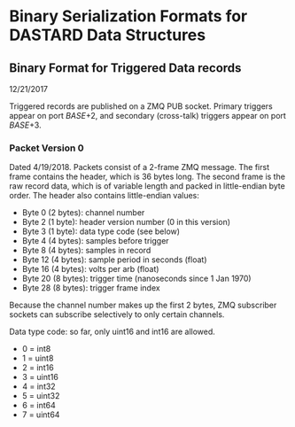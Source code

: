 # Binary Serialization Formats for DASTARD Data Structures

## Binary Format for Triggered Data records

12/21/2017

Triggered records are published on a ZMQ PUB socket. Primary triggers appear on
port *BASE*+2, and secondary (cross-talk) triggers appear on port *BASE*+3.

### Packet Version 0

Dated 4/19/2018. Packets consist of a 2-frame ZMQ message. The first frame contains
the header, which is 36 bytes long. The second frame is the raw record data, which
is of variable length and packed in little-endian byte order.
The header also contains little-endian values:

* Byte 0 (2 bytes): channel number
* Byte 2 (1 byte):  header version number (0 in this version)
* Byte 3 (1 byte):  data type code (see below)
* Byte 4 (4 bytes): samples before trigger
* Byte 8 (4 bytes): samples in record
* Byte 12 (4 bytes): sample period in seconds (float)
* Byte 16 (4 bytes): volts per arb (float)
* Byte 20 (8 bytes): trigger time (nanoseconds since 1 Jan 1970)
* Byte 28 (8 bytes): trigger frame index

Because the channel number makes up the first 2 bytes, ZMQ subscriber sockets can
subscribe selectively to only certain channels.

Data type code: so far, only uint16 and int16 are allowed.

* 0 = int8
* 1 = uint8
* 2 = int16
* 3 = uint16
* 4 = int32
* 5 = uint32
* 6 = int64
* 7 = uint64
